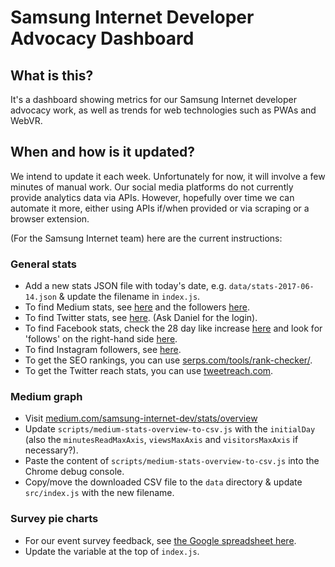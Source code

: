 # Samsung Internet Developer Advocacy Dashboard

## What is this?

It's a dashboard showing metrics for our Samsung Internet developer advocacy work, as well as 
trends for web technologies such as PWAs and WebVR.

## When and how is it updated?

We intend to update it each week. Unfortunately for now, it will involve a few minutes of manual work. 
Our social media platforms do not currently provide analytics data via APIs. However, hopefully over time 
we can automate it more, either using APIs if/when provided or via scraping or a browser extension.

(For the Samsung Internet team) here are the current instructions:

### General stats

* Add a new stats JSON file with today's date, e.g. `data/stats-2017-06-14.json` & update the filename in `index.js`.
* To find Medium stats, see [here](https://medium.com/samsung-internet-dev/stats/overview) and the followers [here](https://medium.com/samsung-internet-dev/latest).
* To find Twitter stats, see [here](https://analytics.twitter.com). (Ask Daniel for the login).
* To find Facebook stats, check the 28 day like increase [here](https://www.facebook.com/samsunginternet/insights/) and look for 'follows' on the right-hand side [here](https://www.facebook.com/samsunginternet).
* To find Instagram followers, see [here](https://www.instagram.com/samsunginternet/).
* To get the SEO rankings, you can use [serps.com/tools/rank-checker/](https://serps.com/tools/rank-checker/).
* To get the Twitter reach stats, you can use [tweetreach.com](https://tweetreach.com).

### Medium graph

* Visit [medium.com/samsung-internet-dev/stats/overview](https://medium.com/samsung-internet-dev/stats/overview)
* Update `scripts/medium-stats-overview-to-csv.js` with the `initialDay` (also the `minutesReadMaxAxis`, `viewsMaxAxis` and `visitorsMaxAxis` if necessary?).
* Paste the content of `scripts/medium-stats-overview-to-csv.js` into the Chrome debug console.
* Copy/move the downloaded CSV file to the `data` directory & update `src/index.js` with the new filename.

### Survey pie charts

* For our event survey feedback, see [the Google spreadsheet here](https://docs.google.com/spreadsheets/d/1SxnLKkhqOPZPCEYzX0S0WVPaNN6Hs5vFhOi4Py8bLHs/edit#gid=2048114756).
* Update the variable at the top of `index.js`.

